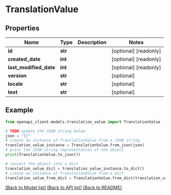 # TranslationValue


## Properties

Name | Type | Description | Notes
------------ | ------------- | ------------- | -------------
**id** | **str** |  | [optional] [readonly] 
**created_date** | **int** |  | [optional] [readonly] 
**last_modified_date** | **int** |  | [optional] [readonly] 
**version** | **str** |  | [optional] 
**locale** | **str** |  | [optional] 
**text** | **str** |  | [optional] 

## Example

```python
from openapi_client.models.translation_value import TranslationValue

# TODO update the JSON string below
json = "{}"
# create an instance of TranslationValue from a JSON string
translation_value_instance = TranslationValue.from_json(json)
# print the JSON string representation of the object
print(TranslationValue.to_json())

# convert the object into a dict
translation_value_dict = translation_value_instance.to_dict()
# create an instance of TranslationValue from a dict
translation_value_from_dict = TranslationValue.from_dict(translation_value_dict)
```
[[Back to Model list]](../README.md#documentation-for-models) [[Back to API list]](../README.md#documentation-for-api-endpoints) [[Back to README]](../README.md)


